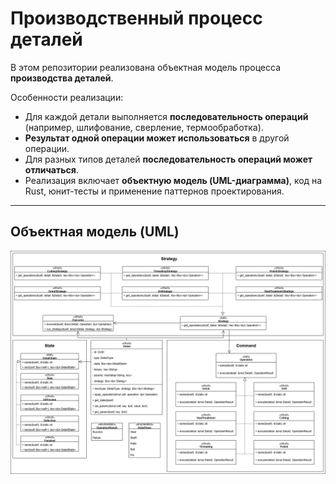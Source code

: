 # Производственный процесс деталей

В этом репозитории реализована объектная модель процесса **производства деталей**.  

Особенности реализации:  
- Для каждой детали выполняется **последовательность операций** (например, шлифование, сверление, термообработка).  
- **Результат одной операции может использоваться** в другой операции.  
- Для разных типов деталей **последовательность операций может отличаться**.  
- Реализация включает **объектную модель (UML-диаграмма)**, код на Rust, юнит-тесты и применение паттернов проектирования.

---

## Объектная модель (UML)

![UML диаграмма](docs/uml.png)
